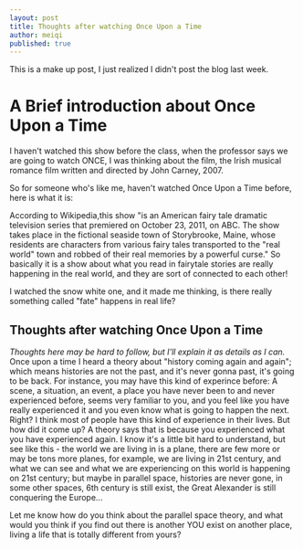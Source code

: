 ```yaml
---
layout: post
title: Thoughts after watching Once Upon a Time
author: meiqi
published: true
---
```


This is a make up post, I just realized I didn't post the blog last week.

# A Brief introduction about Once Upon a Time
I haven't watched this show before the class, when the professor says we are going to watch ONCE, I was thinking about the film, the Irish musical romance film written and directed by John Carney, 2007.

So for someone who's like me, haven't watched Once Upon a Time before, here is what it is:

According to Wikipedia,this show "is an American fairy tale dramatic television series that premiered on October 23, 2011, on ABC. The show takes place in the fictional seaside town of Storybrooke, Maine, whose residents are characters from various fairy tales transported to the "real world" town and robbed of their real memories by a powerful curse."
So basically it is a show about what you read in fairytale stories are really happening in the real world, and they are sort of connected to each other! 

I watched the snow white one, and it made me thinking, is there really something called "fate" happens in real life?

## Thoughts after watching Once Upon a Time
*Thoughts here may be hard to follow, but I'll explain it as details as I can.*
Once upon a time I heard a theory about "history coming again and again"; which means histories are not the past, and it's never gonna past, it's going to be back. For instance, you may have this kind of experince before: A scene, a situation, an event, a place you have never been to and never experienced before, seems very familiar to you, and you feel like you have really experienced it and you even know what is going to happen the next. Right? I think most of people have this kind of experience in their lives. But how did it come up? A theory says that is because you experienced what you have experienced again. 
I know it's a little bit hard to understand, but see like this - the world we are living in is a plane, there are few more or may be tons more planes, for example, we are living in 21st century, and  what we can see and what we are experiencing on this world is happening on 21st century; but maybe in parallel space, histories are never gone, in some other spaces, 6th century is still exist, the Great Alexander is still conquering the Europe...

Let me know how do you think about the parallel space theory, and what would you think if you find out there is another YOU exist on another place, living a life that is totally different from yours?




